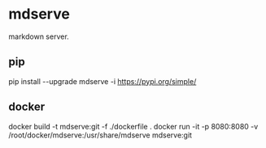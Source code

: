 # mdserve
markdown server.

## pip
pip install --upgrade mdserve -i https://pypi.org/simple/


## docker
docker build -t mdserve:git -f ./dockerfile .
docker run -it -p 8080:8080 -v /root/docker/mdserve:/usr/share/mdserve mdserve:git